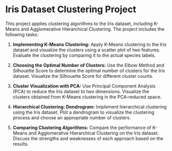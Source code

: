 # Iris Dataset Clustering Project

This project applies clustering algorithms to the Iris dataset, including K-Means and Agglomerative Hierarchical Clustering. The project includes the following tasks:

1. **Implementing K-Means Clustering:** Apply K-Means clustering to the Iris dataset and visualize the clusters using a scatter plot of two features. Evaluate the clustering by comparing it to the actual species labels.

2. **Choosing the Optimal Number of Clusters:** Use the Elbow Method and Silhouette Score to determine the optimal number of clusters for the Iris dataset. Visualize the Silhouette Score for different cluster counts.

3. **Cluster Visualization with PCA:** Use Principal Component Analysis (PCA) to reduce the Iris dataset to two dimensions. Visualize the clusters obtained from K-Means clustering in the PCA-reduced space.

4. **Hierarchical Clustering: Dendrogram:** Implement hierarchical clustering using the Iris dataset. Plot a dendrogram to visualize the clustering process and choose an appropriate number of clusters.

5. **Comparing Clustering Algorithms:** Compare the performance of K-Means and Agglomerative Hierarchical Clustering on the Iris dataset. Discuss the strengths and weaknesses of each approach based on the results.
